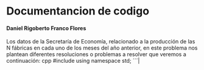 # Documentancion de codigo

#### Daniel Rigoberto Franco Flores 

Los datos de la Secretaría de Economía, relacionado a la producción de las N fábricas en cada uno de los meses del año anterior, en este problema nos plantean diferentes resoluciones o problemas a resolver que veremos a continuación:
cpp
#include <iostream>
using namespace std;
´´´|
<!--stackedit_data:
eyJoaXN0b3J5IjpbLTIxNDUxNTI2MzMsLTIwODg3NDY2MTIsMj
YzODM2OTA5LDQ3MDgyNTA3MywtMzMyNDU1MzYzXX0=
-->